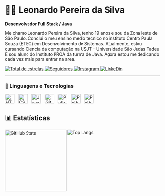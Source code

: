 # 👨‍💻 Leonardo Pereira da Silva

**Desenvolvedor Full Stack / Java**

Me chamo Leonardo Pereira da Silva, tenho 19 anos e sou da Zona leste de São Paulo. Conclui o meu ensino medio tecnico no instituto Centro Paula Souza (ETEC) em Desenvolvimento de Sistemas. Atualmente, estou cursando Ciencia da computação na USJT - Universidade São Judas Tadeu E sou aluno do Instituto PROA da turma de Java. Agora estou me dedicando cada vez mais para entrar na area.


<p align="left">
    <a href="https://github.com/LeonardoSilva777?tab=repositories&sort=stargazers">
        <img 
            alt="Total de estrelas" 
            title="Total de estrelas GitHub" 
            src="https://custom-icon-badges.demolab.com/github/stars/LeonardoSilva777?color=55960c&style=for-the-badge&labelColor=488207&logo=star&label=estrelas"
        />
    </a>
    <a href="https://github.com/LeonardoSilva777?tab=followers">
        <img 
            alt="Seguidores" 
            title="Me siga no GitHub" 
            src="https://custom-icon-badges.demolab.com/github/followers/LeonardoSilva777?color=236ad3&labelColor=1155ba&style=for-the-badge&logo=github&label=Seguidores&logoColor=white"
        />
    </a>
     <a href="https://www.instagram.com/leroo_leo/">
        <img 
            alt="Instagram" 
            title="Meu Instagram" 
            src="https://img.shields.io/badge/-Instagram-%23E4405F?style=for-the-badge&logo=instagram&logoColor=white"
        />
    </a>
    <a href="https://www.linkedin.com/in/leonardo-pereira-da-silva-221b62268/">
        <img 
            alt="LinkeDin" 
            title="Meu LinkeDin" 
            src="https://img.shields.io/badge/-LinkedIn-%230077B5?style=for-the-badge&logo=linkedin&logoColor=white"
        />
    </a>

    
</p>

---

### 🤖 Linguagens e Tecnologias


<img 
    align="left" 
    alt="HTML"
    title="HTML" 
    width="30px" 
    style="padding-right: 10px;" 
    src="https://cdn.jsdelivr.net/gh/devicons/devicon@latest/icons/html5/html5-original.svg" 
/>
<img 
    align="left" 
    alt="CSS" 
    title="CSS"
    width="30px" 
    style="padding-right: 10px;" 
    src="https://cdn.jsdelivr.net/gh/devicons/devicon@latest/icons/css3/css3-original.svg" 
/>
<img 
    align="left" 
    alt="JavaScript" 
    title="JavaScript"
    width="30px" 
    style="padding-right: 10px;" 
    src="https://cdn.jsdelivr.net/gh/devicons/devicon@latest/icons/javascript/javascript-original.svg" 
/>
<img 
    align="left" 
    alt="Git" 
    title="Git"
    width="30px" 
    style="padding-right: 10px;" 
    src="https://cdn.jsdelivr.net/gh/devicons/devicon@latest/icons/git/git-original.svg" 
/>
<img 
    align="left" 
    alt="Python" 
    title="Python"
    width="30px" 
    style="padding-right: 10px;" 
    src="https://cdn.jsdelivr.net/gh/devicons/devicon@latest/icons/python/python-original.svg" 
/>


   
<img 
align="left" 
alt="Python" 
title="Python"
width="30px" 
style="padding-right: 10px;" 
src="https://cdn.jsdelivr.net/gh/devicons/devicon@latest/icons/java/java-original-wordmark.svg" />


<img 
align="left" 
alt="Python" 
title="Python"
width="30px" 
style="padding-right: 10px;" 
src="https://cdn.jsdelivr.net/gh/devicons/devicon@latest/icons/mysql/mysql-original-wordmark.svg" />

<br/>
<br/>

## 📊 Estatísticas

<p>
 <img 
      align="left" 
      alt="GitHub Stats" 
      height="200" 
      src="https://github-readme-stats.vercel.app/api?username=LeonardoSilva777&show_icons=true&bg_color=00000000"
  />
    
![Top Langs](https://github-readme-stats.vercel.app/api/top-langs/?username=LeonardoSilva777&layout=compact&theme=tokyonight)


</p>

          
          


